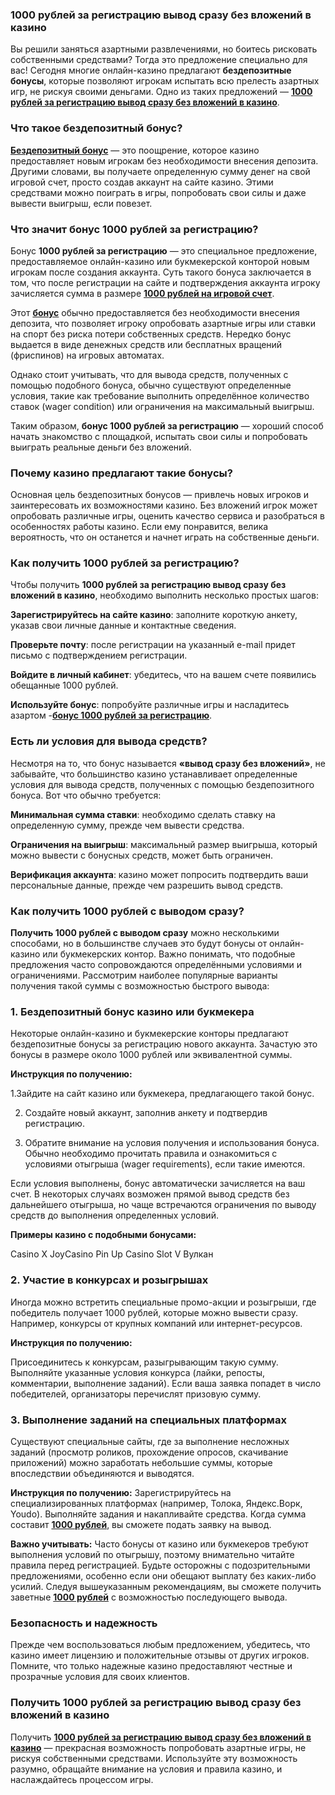### 1000 рублей за регистрацию вывод сразу без вложений в казино
Вы решили заняться азартными развлечениями, но боитесь рисковать собственными средствами? Тогда это предложение специально для вас! Сегодня многие онлайн-казино предлагают **бездепозитные бонусы**, которые позволяют игрокам испытать всю прелесть азартных игр, не рискуя своими деньгами. Одно из таких предложений — **[1000 рублей за регистрацию вывод сразу без вложений в казино](https://t.me/bonus_registraciya)**.

### Что такое бездепозитный бонус?
**[Бездепозитный бонус](https://t.me/bonusy_kazino_bez_depozita)** — это поощрение, которое казино предоставляет новым игрокам без необходимости внесения депозита. Другими словами, вы получаете определенную сумму денег на свой игровой счет, просто создав аккаунт на сайте казино. Этими средствами можно поиграть в игры, попробовать свои силы и даже вывести выигрыш, если повезет.

### Что значит бонус 1000 рублей за регистрацию?
Бонус **1000 рублей за регистрацию** — это специальное предложение, предоставляемое онлайн-казино или букмекерской конторой новым игрокам после создания аккаунта. Суть такого бонуса заключается в том, что после регистрации на сайте и подтверждения аккаунта игроку зачисляется сумма в размере **[1000 рублей на игровой счет](https://t.me/tysyacha_rublej_za_registraciyu)**. 

Этот **[бонус](https://bonusregistraciya.tb.ru/)** обычно предоставляется без необходимости внесения депозита, что позволяет игроку опробовать азартные игры или ставки на спорт без риска потери собственных средств. Нередко бонус выдается в виде денежных средств или бесплатных вращений (фриспинов) на игровых автоматах.

Однако стоит учитывать, что для вывода средств, полученных с помощью подобного бонуса, обычно существуют определенные условия, такие как требование выполнить определённое количество ставок (wager condition) или ограничения на максимальный выигрыш.

Таким образом, **бонус 1000 рублей за регистрацию** — хороший способ начать знакомство с площадкой, испытать свои силы и попробовать выиграть реальные деньги без вложений.

### Почему казино предлагают такие бонусы?
Основная цель бездепозитных бонусов — привлечь новых игроков и заинтересовать их возможностями казино. Без вложений игрок может опробовать различные игры, оценить качество сервиса и разобраться в особенностях работы казино. Если ему понравится, велика вероятность, что он останется и начнет играть на собственные деньги.

### Как получить 1000 рублей за регистрацию?
Чтобы получить **1000 рублей за регистрацию вывод сразу без вложений в казино**, необходимо выполнить несколько простых шагов:

**Зарегистрируйтесь на сайте казино**: заполните короткую анкету, указав свои личные данные и контактные сведения.

**Проверьте почту**: после регистрации на указанный e-mail придет письмо с подтверждением регистрации.

**Войдите в личный кабинет**: убедитесь, что на вашем счете появились обещанные 1000 рублей.

**Используйте бонус**: попробуйте различные игры и насладитесь азартом -**[бонус 1000 рублей за регистрацию](https://bonusregistraciya.tb.ru/registraciya)**.

### Есть ли условия для вывода средств?
Несмотря на то, что бонус называется **«вывод сразу без вложений»**, не забывайте, что большинство казино устанавливает определенные условия для вывода средств, полученных с помощью бездепозитного бонуса. Вот что обычно требуется:

**Минимальная сумма ставки**: необходимо сделать ставку на определенную сумму, прежде чем вывести средства.

**Ограничения на выигрыш**: максимальный размер выигрыша, который можно вывести с бонусных средств, может быть ограничен.

**Верификация аккаунта**: казино может попросить подтвердить ваши персональные данные, прежде чем разрешить вывод средств.

### Как получить 1000 рублей с выводом сразу?
**Получить 1000 рублей с выводом сразу** можно несколькими способами, но в большинстве случаев это будут бонусы от онлайн-казино или букмекерских контор. Важно понимать, что подобные предложения часто сопровождаются определёнными условиями и ограничениями. Рассмотрим наиболее популярные варианты получения такой суммы с возможностью быстрого вывода:

### 1. Бездепозитный бонус казино или букмекера
Некоторые онлайн-казино и букмекерские конторы предлагают бездепозитные бонусы за регистрацию нового аккаунта. Зачастую это бонусы в размере около 1000 рублей или эквивалентной суммы. 

**Инструкция по получению:**

1.Зайдите на сайт казино или букмекера, предлагающего такой бонус.

2. Создайте новый аккаунт, заполнив анкету и подтвердив регистрацию.
   
3. Обратите внимание на условия получения и использования бонуса. Обычно необходимо прочитать правила и ознакомиться с условиями отыгрыша (wager requirements), если такие имеются.

Если условия выполнены, бонус автоматически зачисляется на ваш счет.
В некоторых случаях возможен прямой вывод средств без дальнейшего отыгрыша, но чаще встречаются ограничения по выводу средств до выполнения определенных условий.

**Примеры казино с подобными бонусами:**

Casino X
JoyCasino
Pin Up Casino
Slot V
Вулкан

### 2. Участие в конкурсах и розыгрышах
Иногда можно встретить специальные промо-акции и розыгрыши, где победитель получает 1000 рублей, которые можно вывести сразу. Например, конкурсы от крупных компаний или интернет-ресурсов.

**Инструкция по получению:**

Присоединитесь к конкурсам, разыгрывающим такую сумму.
Выполняйте указанные условия конкурса (лайки, репосты, комментарии, выполнение заданий).
Если ваша заявка попадет в число победителей, организаторы перечислят призовую сумму.

### 3. Выполнение заданий на специальных платформах
Существуют специальные сайты, где за выполнение несложных заданий (просмотр роликов, прохождение опросов, скачивание приложений) можно заработать небольшие суммы, которые впоследствии объединяются и выводятся.

**Инструкция по получению:**
Зарегистрируйтесь на специализированных платформах (например, Толока, Яндекс.Ворк, Youdo).
Выполняйте задания и накапливайте средства.
Когда сумма составит **[1000 рублей](https://github.com/Aargos/1000-rublej-za-registraciyu-bez-depozita-vyvod-srazu)**, вы сможете подать заявку на вывод.

**Важно учитывать:**
Часто бонусы от казино или букмекеров требуют выполнения условий по отыгрышу, поэтому внимательно читайте правила перед регистрацией.
Будьте осторожны с подозрительными предложениями, особенно если они обещают выплату без каких-либо усилий.
Следуя вышеуказанным рекомендациям, вы сможете получить заветные **[1000 рублей](https://github.com/Aargos)** с возможностью последующего вывода.

### Безопасность и надежность
Прежде чем воспользоваться любым предложением, убедитесь, что казино имеет лицензию и положительные отзывы от других игроков. Помните, что только надежные казино предоставляют честные и прозрачные условия для своих клиентов.

### Получить 1000 рублей за регистрацию вывод сразу без вложений в казино
Получить **[1000 рублей за регистрацию вывод сразу без вложений в казино](https://github.com/Aargos/Aargos.github.io)** — прекрасная возможность попробовать азартные игры, не рискуя собственными средствами. Используйте эту возможность разумно, обращайте внимание на условия и правила казино, и наслаждайтесь процессом игры.
